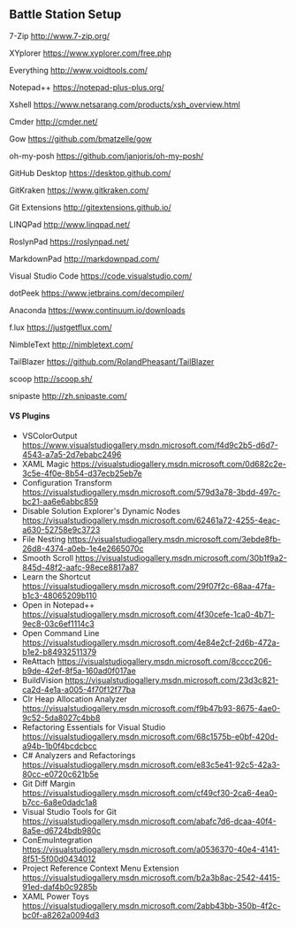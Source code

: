 ## Battle Station Setup

7-Zip http://www.7-zip.org/

XYplorer https://www.xyplorer.com/free.php

Everything http://www.voidtools.com/

Notepad++ https://notepad-plus-plus.org/

Xshell https://www.netsarang.com/products/xsh_overview.html

Cmder http://cmder.net/

Gow https://github.com/bmatzelle/gow

oh-my-posh https://github.com/janjoris/oh-my-posh/

GitHub Desktop https://desktop.github.com/

GitKraken https://www.gitkraken.com/

Git Extensions http://gitextensions.github.io/

LINQPad http://www.linqpad.net/

RoslynPad https://roslynpad.net/

MarkdownPad http://markdownpad.com/

Visual Studio Code https://code.visualstudio.com/

dotPeek https://www.jetbrains.com/decompiler/

Anaconda https://www.continuum.io/downloads

f.lux https://justgetflux.com/

NimbleText http://nimbletext.com/

TailBlazer https://github.com/RolandPheasant/TailBlazer

scoop http://scoop.sh/

snipaste http://zh.snipaste.com/

#### VS Plugins
* VSColorOutput https://www.visualstudiogallery.msdn.microsoft.com/f4d9c2b5-d6d7-4543-a7a5-2d7ebabc2496
* XAML Magic https://visualstudiogallery.msdn.microsoft.com/0d682c2e-3c5e-4f0e-8b54-d37ecb25eb7e
* Configuration Transform https://visualstudiogallery.msdn.microsoft.com/579d3a78-3bdd-497c-bc21-aa6e6abbc859
* Disable Solution Explorer's Dynamic Nodes https://visualstudiogallery.msdn.microsoft.com/62461a72-4255-4eac-a630-52758e9c3723
* File Nesting https://visualstudiogallery.msdn.microsoft.com/3ebde8fb-26d8-4374-a0eb-1e4e2665070c
* Smooth Scroll https://visualstudiogallery.msdn.microsoft.com/30b1f9a2-845d-48f2-aafc-98ece8817a87
* Learn the Shortcut https://visualstudiogallery.msdn.microsoft.com/29f07f2c-68aa-47fa-b1c3-48065209b110
* Open in Notepad++ https://visualstudiogallery.msdn.microsoft.com/4f30cefe-1ca0-4b71-9ec8-03c6ef1114c3
* Open Command Line https://visualstudiogallery.msdn.microsoft.com/4e84e2cf-2d6b-472a-b1e2-b84932511379
* ReAttach https://visualstudiogallery.msdn.microsoft.com/8cccc206-b9de-42ef-8f5a-160ad0f017ae
* BuildVision https://visualstudiogallery.msdn.microsoft.com/23d3c821-ca2d-4e1a-a005-4f70f12f77ba
* Clr Heap Allocation Analyzer https://visualstudiogallery.msdn.microsoft.com/f9b47b93-8675-4ae0-9c52-5da8027c4bb8
* Refactoring Essentials for Visual Studio https://visualstudiogallery.msdn.microsoft.com/68c1575b-e0bf-420d-a94b-1b0f4bcdcbcc
* C# Analyzers and Refactorings https://visualstudiogallery.msdn.microsoft.com/e83c5e41-92c5-42a3-80cc-e0720c621b5e
* Git Diff Margin https://visualstudiogallery.msdn.microsoft.com/cf49cf30-2ca6-4ea0-b7cc-6a8e0dadc1a8
* Visual Studio Tools for Git https://visualstudiogallery.msdn.microsoft.com/abafc7d6-dcaa-40f4-8a5e-d6724bdb980c
* ConEmuIntegration https://visualstudiogallery.msdn.microsoft.com/a0536370-40e4-4141-8f51-5f00d0434012
* Project Reference Context Menu Extension https://visualstudiogallery.msdn.microsoft.com/b2a3b8ac-2542-4415-91ed-daf4b0c9285b
* XAML Power Toys https://visualstudiogallery.msdn.microsoft.com/2abb43bb-350b-4f2c-bc0f-a8262a0094d3